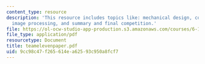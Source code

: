 ```yaml
---
content_type: resource
description: 'This resource includes topics like: mechanical design, control system,
  image processing, and summary and final competition.'
file: https://ol-ocw-studio-app-production.s3.amazonaws.com/courses/6-186-mobile-autonomous-systems-laboratory-january-iap-2005/9cc98c47f265614ea62593c950a8fcf7_teamelevenpaper.pdf
file_type: application/pdf
resourcetype: Document
title: teamelevenpaper.pdf
uid: 9cc98c47-f265-614e-a625-93c950a8fcf7
---
```

